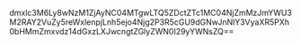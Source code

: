 dmxlc3M6Ly8wNzM1ZjAyNC04MTgwLTQ5ZDctZTc1MC04NjZmMzJmYWU3M2RAY2VuZy5reWxlenpjLnh5ejo4Njg2P3R5cGU9dGNwJnNlY3VyaXR5PXh0bHMmZmxvdz14dGxzLXJwcngtZGlyZWN0I29yYWNsZQ==
